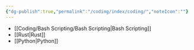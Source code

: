 ```yaml
---
{"dg-publish":true,"permalink":"/coding/index/coding/","noteIcon":""}
---
```


- [[Coding/Bash Scripting/Bash Scripting\|Bash Scripting]]
- [[Rust\|Rust]]
- [[Python\|Python]]